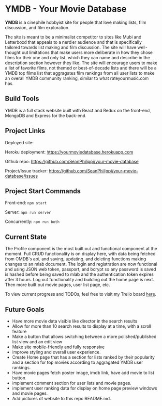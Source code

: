 # YMDB - Your Movie Database

**YMDB** is a cinephile hobbyist site for people that love making lists, film discussion, and film exploration.

The site is meant to be a minimalist competitor to sites like Mubi and Letterboxd that appeals to a nerdier audience and that is specifically tailored towards list making and film discussion.  The site will have well-thought out limitations that make users more deliberate in how they chose films for their one and only list, which they can name and describe in the description section however they like.  The site will encourage users to make a list of favorite films, not themed or best-of-decade lists and there will be a YMDB top films list that aggragates film rankings from all user lists to make an overall YMDB community ranking, similar to what rateyourmusic.com has.  

## Build Tools

YMDB is a full stack website built with React and Redux on the front-end, MongoDB and Express for the back-end. 

## Project Links

Deployed site: 

Heroku deployment: https://yourmoviedatabase.herokuapp.com

Github repo: https://github.com/SeanPhilippi/your-movie-database

Project/Issue tracker: https://github.com/SeanPhilippi/your-movie-database/issues

## Project Start Commands

Front-end: ```npm start```

Server: ```npm run server```

Concurrently: ```npm run both```

## Current State

The Profile component is the most built out and functional component at the moment.  Full CRUD functionality is on display here, with data being fetched from OMDB's api, and saving, updating, and deleting functions making changes to an mlab document.  The login and registration are now functional and using JSON web token, passport, and bcrypt so any password is saved is hashed before being saved to mlab and the authentication token expires after 3 hours.  Log out functionality and building out the home page is next.  Then more built out movie pages, user list page, etc.  

To view current progress and TODOs, feel free to visit my Trello board [here](https://trello.com/b/cQnlnnFP/ymdb).

## Future Goals

* Have more movie data visible like director in the search results
* Allow for more than 10 search results to display at a time, with a scroll feature
* Make a button that allows switching between a more polished/published list view and an edit view
* Make site mobile-friendly and fully responsive
* Improve styling and overall user experience.  
* Create Home page that has a section for lists ranked by their popularity and a section for top movies according to aggragated YMDB user rankings.  
* Have movie pages fetch poster image, imdb link, have add movie to list button.
* implement comment section for user lists and movie pages. 
* implement user ranking data for display on home page preview windows and movie pages.
* Add pictures of website to this repo README.md.  


<!-- ## Heroku DB Commands

Heroku db migration: ```heroku run knex migrate:latest```

Heroku db seed: ```heroku run knex seed:run``` -->

<!-- ## Website Screenshots

Home Page

<img src="/public/" alt="alt text" width="75%" height="75%">

Profile Page

<img src="/public/" alt="alt text" width="75%" height="75%">

<img src="/public/" alt="alt text" width="75%" height="75%">

<img src="/public/" alt="alt text" width="75%" height="75%">

Movie Page

<img src="/public/" alt="alt text" width="75%" height="75%">

Log in/Register Pages

<img src="/public/" alt="alt text" width="75%" height="75%">

<img src="/public/" alt="alt text" width="75%" height="75%"> -->
